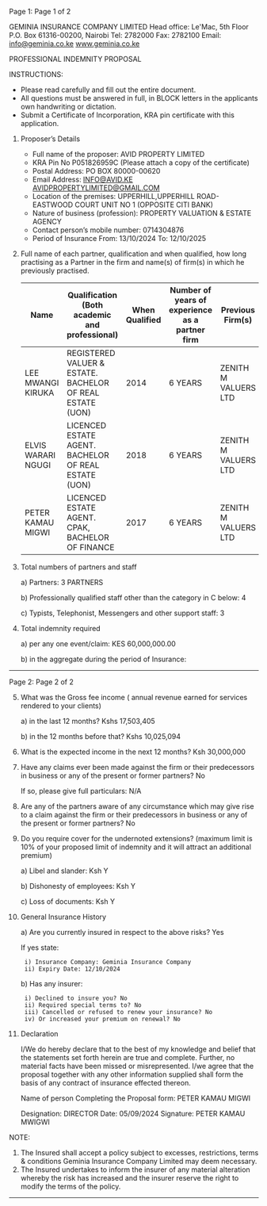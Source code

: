 Page 1:
Page 1 of 2 
 
 
GEMINIA INSURANCE COMPANY LIMITED 
Head office: Le'Mac, 5th Floor 
P.O. Box 61316-00200, Nairobi 
Tel: 2782000 Fax: 2782100 
Email: info@geminia.co.ke 
www.geminia.co.ke 
 
 
PROFESSIONAL INDEMNITY PROPOSAL 

INSTRUCTIONS: 
- Please read carefully and fill out the entire document. 
- All questions must be answered in full, in BLOCK 
letters in the applicants own handwriting or dictation. 
- Submit a Certificate of Incorporation, KRA pin 
certificate with this application. 
 
 
1. Proposer’s Details
   - Full name of the proposer: AVID PROPERTY LIMITED
   - KRA Pin No P051826959C         (Please attach a copy of the certificate)
   - Postal Address: PO BOX 80000-00620
   - Email Address: INFO@AVID.KE  AVIDPROPERTYLIMITED@GMAIL.COM 
   - Location of the premises: UPPERHILL,UPPERHILL ROAD-EASTWOOD COURT UNIT NO 1 (OPPOSITE CITI BANK)
   - Nature of business (profession): PROPERTY VALUATION & ESTATE AGENCY
   - Contact person’s mobile number: 0714304876
   - Period of Insurance From: 13/10/2024 To: 12/10/2025
 
2. Full name of each partner, qualification and when qualified, how long practising as a Partner in the firm and 
name(s) of firm(s) in which he previously practised. 

   | Name                 | Qualification (Both academic and professional)                  | When Qualified | Number of years of experience as a partner firm | Previous Firm(s)       |
   |----------------------|-----------------------------------------------------------------|----------------|------------------------------------------------|-------------------------|
   | LEE MWANGI KIRUKA   | REGISTERED VALUER & ESTATE. BACHELOR OF REAL ESTATE (UON)     | 2014           | 6 YEARS                                        | ZENITH M VALUERS LTD   |
   | ELVIS WARARI NGUGI   | LICENCED ESTATE AGENT. BACHELOR OF REAL ESTATE (UON)          | 2018           | 6 YEARS                                        | ZENITH M VALUERS LTD   |
   | PETER KAMAU MIGWI    | LICENCED ESTATE AGENT. CPAK, BACHELOR OF FINANCE               | 2017           | 6 YEARS                                        | ZENITH M VALUERS LTD   |

3. Total numbers of partners and staff

   a) Partners: 3 PARTNERS

   b) Professionally qualified staff other than the category in C below: 4 

   c) Typists, Telephonist, Messengers and other support staff: 3 

4. Total indemnity required 

   a) per any one event/claim: KES 60,000,000.00 

   b) in the aggregate during the period of Insurance:
 
--------------------------------------------------
Page 2:
Page 2 of 2 
 
5. What was the Gross fee income ( annual revenue earned for services rendered to your clients) 

   a) in the last 12 months? Kshs 17,503,405 
 
   b) in the 12 months before that? Kshs 10,025,094
 
6. What is the expected income in the next 12 months? Ksh 30,000,000 
 
7. Have any claims ever been made against the firm or their predecessors in business or any of the present or former partners? No

   If so, please give full particulars: N/A
 
8. Are any of the partners aware of any circumstance which may give rise to a claim against the firm or their predecessors in business or any of the present or former partners? No 
 
9. Do you require cover for the undernoted extensions? (maximum limit is 10% of your proposed limit of indemnity and it will  attract an additional premium) 

   a) Libel and slander: Ksh Y
   
   b) Dishonesty of employees: Ksh Y

   c) Loss of documents: Ksh Y
 
10. General Insurance History 

      a) Are you currently insured in respect to the above risks? Yes

      If yes state:

         i) Insurance Company: Geminia Insurance Company
         ii) Expiry Date: 12/10/2024
      
      b) Has any insurer:
      
         i) Declined to insure you? No 
         ii) Required special terms to? No
         iii) Cancelled or refused to renew your insurance? No
         iv) Or increased your premium on renewal? No

11. Declaration
   
      I/We do hereby declare that to the best of my knowledge and belief that the statements set forth herein are true and complete. Further, no material facts have been missed or misrepresented. I/we agree that the proposal together with any other information supplied shall form the basis of any contract of insurance effected thereon. 
      
      Name of person Completing the Proposal form: PETER KAMAU MIGWI 

      Designation: DIRECTOR 
      Date: 05/09/2024 
      Signature: PETER KAMAU MWIGWI
 
NOTE: 
1. The Insured shall accept a policy subject to excesses, restrictions, terms & conditions Geminia Insurance Company Limited 
may deem necessary. 
2. The Insured undertakes to inform the insurer of any material alteration whereby the risk has increased and the insurer 
reserve the right to modify the terms of the policy.

--------------------------------------------------
